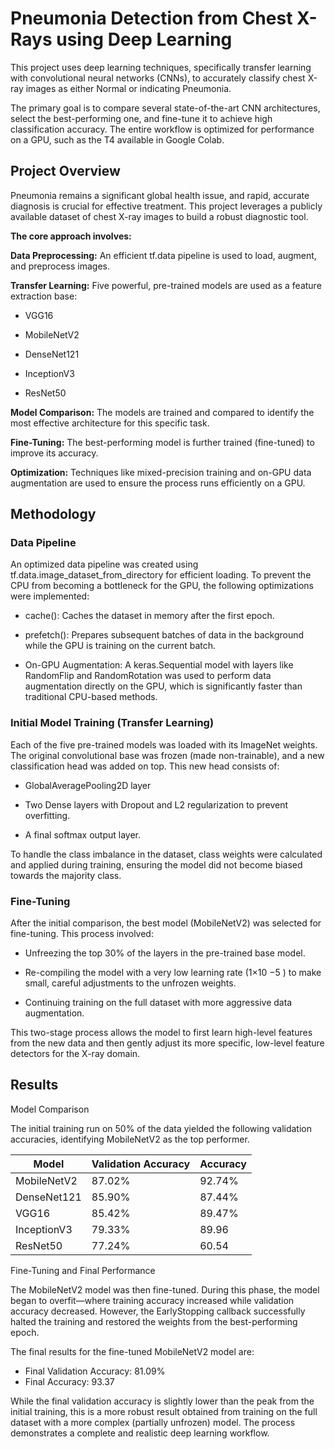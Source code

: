 # Pneumonia Detection from Chest X-Rays using Deep Learning

This project uses deep learning techniques, specifically transfer learning with convolutional neural networks (CNNs), to accurately classify chest X-ray images as either Normal or indicating Pneumonia.

The primary goal is to compare several state-of-the-art CNN architectures, select the best-performing one, and fine-tune it to achieve high classification accuracy. The entire workflow is optimized for performance on a GPU, such as the T4 available in Google Colab.


## Project Overview
Pneumonia remains a significant global health issue, and rapid, accurate diagnosis is crucial for effective treatment. This project leverages a publicly available dataset of chest X-ray images to build a robust diagnostic tool.

**The core approach involves:**

**Data Preprocessing:** An efficient tf.data pipeline is used to load, augment, and preprocess images.

**Transfer Learning:** Five powerful, pre-trained models are used as a feature extraction base:

- VGG16

- MobileNetV2

- DenseNet121

- InceptionV3

- ResNet50

**Model Comparison:** The models are trained and compared to identify the most effective architecture for this specific task.

**Fine-Tuning:** The best-performing model is further trained (fine-tuned) to improve its accuracy.

**Optimization:** Techniques like mixed-precision training and on-GPU data augmentation are used to ensure the process runs efficiently on a GPU.


## Methodology 

### Data Pipeline

An optimized data pipeline was created using tf.data.image_dataset_from_directory for efficient loading. To prevent the CPU from becoming a bottleneck for the GPU, the following optimizations were implemented:

- cache(): Caches the dataset in memory after the first epoch.

- prefetch(): Prepares subsequent batches of data in the background while the GPU is training on the current batch.

- On-GPU Augmentation: A keras.Sequential model with layers like RandomFlip and RandomRotation was used to perform data augmentation directly on the GPU, which is significantly faster than traditional CPU-based methods.

### Initial Model Training (Transfer Learning)

Each of the five pre-trained models was loaded with its ImageNet weights. The original convolutional base was frozen (made non-trainable), and a new classification head was added on top. This new head consists of:

- GlobalAveragePooling2D layer

- Two Dense layers with Dropout and L2 regularization to prevent overfitting.

- A final softmax output layer.

To handle the class imbalance in the dataset, class weights were calculated and applied during training, ensuring the model did not become biased towards the majority class.

### Fine-Tuning

After the initial comparison, the best model (MobileNetV2) was selected for fine-tuning. This process involved:

- Unfreezing the top 30% of the layers in the pre-trained base model.

- Re-compiling the model with a very low learning rate (1×10 
−5
 ) to make small, careful adjustments to the unfrozen weights.

- Continuing training on the full dataset with more aggressive data augmentation.

This two-stage process allows the model to first learn high-level features from the new data and then gently adjust its more specific, low-level feature detectors for the X-ray domain.

## Results
Model Comparison

The initial training run on 50% of the data yielded the following validation accuracies, identifying MobileNetV2 as the top performer.

| Model	  |  Validation Accuracy | Accuracy |
|----------|---------------------|----------|
|MobileNetV2	|87.02%|92.74%|
|DenseNet121	|85.90%|87.44%|
|VGG16	|85.42%|89.47%|
|InceptionV3	|79.33%|89.96|
|ResNet50	|77.24%|60.54|

Fine-Tuning and Final Performance

The MobileNetV2 model was then fine-tuned. During this phase, the model began to overfit—where training accuracy increased while validation accuracy decreased. However, the EarlyStopping callback successfully halted the training and restored the weights from the best-performing epoch.

The final results for the fine-tuned MobileNetV2 model are:

- Final Validation Accuracy: 81.09%
- Final Accuracy: 93.37

While the final validation accuracy is slightly lower than the peak from the initial training, this is a more robust result obtained from training on the full dataset with a more complex (partially unfrozen) model. The process demonstrates a complete and realistic deep learning workflow.




